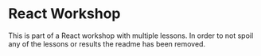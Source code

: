# React Workshop

This is part of a React workshop with multiple lessons. In order to not spoil any of the lessons or results the readme has been removed.